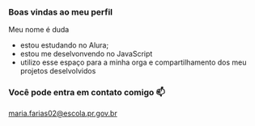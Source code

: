 ### Boas vindas ao meu perfil

Meu nome é  duda

- estou estudando no Alura;
-  estou me deselvonvendo no JavaScript
-  utilizo esse espaço para a minha orga e compartilhamento dos meu projetos deselvolvidos

### Você pode entra em contato comigo  📫

maria.farias02@escola.pr.gov.br
